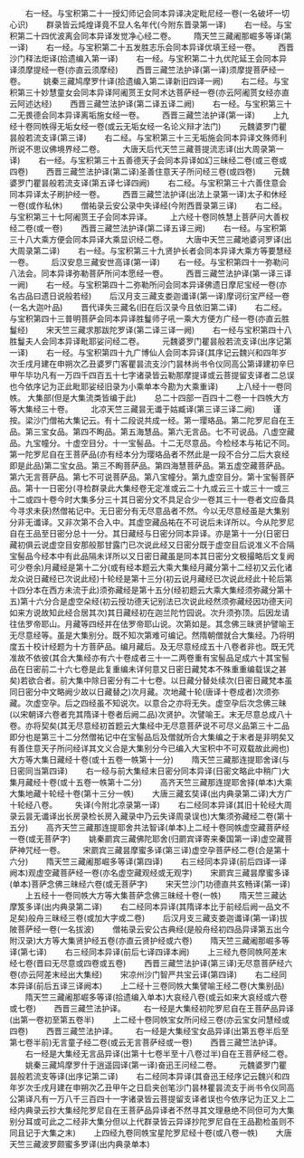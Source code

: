<!-- { "loadSidebar": true } -->
　　右一经。与宝积第二十一授幻师记会同本异译决定毗尼经一卷(一名破坏一切心识)
　　群录皆云炖煌译竟不显人名年代(今附东晋录第一译)
　　右一经。与宝积第二十四优波离会同本异译发觉净心经二卷。
　　隋天竺三藏阇那崛多等译(第一译)
　　右一经。与宝积第二十五发胜志乐会同本异译优填王经一卷。
　　西晋沙门释法炬译(拾遗编入第一译)
　　右一经。与宝积第二十九优陀延王会同本异译须摩提经一卷(亦直云须摩经)
　　西晋三藏竺法护译(第一译)须摩提菩萨经一卷。
　　姚秦三藏鸠摩罗什译(拾遗编入第二译新旧四译一阙)
　　右二经。与宝积第三十妙慧童女会同本异译阿阇贳王女阿术达菩萨经一卷(亦云阿阇贳女经亦直云阿述达经)
　　西晋三藏竺法护译(第二译五译二阙)
　　右一经。与宝积第三十二无畏德会同本异译离垢施女经一卷。
　　西晋三藏竺法护译(第一译)
　　上九经十卷同帙得无垢女经一卷(或云无垢女经一名论义辩才法门)
　　元魏婆罗门瞿昙般若流支译(第三译)
　　右二经。与宝积第三十三无垢施会同本异译文殊师利所说不思议佛境界经二卷。
　　大唐天后代天竺三藏菩提流志译(出大周录第一译)
　　右一经。与宝积第三十五善德天子会同本异译如幻三昧经二卷(或三卷或四卷)
　　西晋三藏竺法护译(第二译)圣善住意天子所问经三卷(或四卷)
　　元魏婆罗门瞿昙般若流支译(第五译七译四阙)
　　右二经。与宝积第三十六善住意会同本异译太子刷护经一卷。
　　西晋三藏竺法护译(出法上录第一译)太子和休经一卷(或作私休)
　　僧祐录云安公录中失译经(今附西晋录第三译)
　　右二经。与宝积第三十七阿阇贳王子会同本异译。
　　上六经十卷同帙慧上菩萨问大善权经二卷(或一卷)
　　西晋三藏竺法护译(第二译五译三阙)
　　右一经。与宝积第三十八大乘方便会同本异译大乘显识经二卷。
　　大唐中天竺三藏地婆诃罗译(出大周录第二译)
　　右一经。与宝积第三十九贤护长者会同本异译大乘方等要慧经一卷。
　　后汉安息三藏安世高译(第一译)
　　右一经。与宝积第四十一弥勒问八法会。同本异译弥勒菩萨所问本愿经一卷。
　　西晋三藏竺法护译(第一译三译一阙)
　　右一经。与宝积第四十二弥勒所问会同本异译佛遗日摩尼宝经一卷(亦名古品曰遗日说般若经)
　　后汉月支三藏支娄迦谶译(第一译)摩诃衍宝严经一卷(一名大迦叶品)
　　晋代译失三藏名(旧在后汉录今且依旧第二译)
　　右二经。与宝积第四十三普明菩萨会同本异译胜鬘师子吼一乘大方便方广经一卷(亦直云胜鬘经)
　　宋天竺三藏求那跋陀罗译(第二译三译一阙)
　　右一经与宝积第四十八胜鬘夫人会同本异译毗耶娑问经二卷。
　　元魏婆罗门瞿昙般若流支译(出序记第一译)
　　右一经。与宝积第四十九广博仙人会同本异译(其序记云魏兴和四年岁次壬戌月建在申朔次乙丑婆罗门客瞿昙流支沙门昙林尚书令仪同高公第译建初辛巳甲午毕功凡有一万四千四百五十七字诸录皆云勒那摩提译或云菩提留支译者二总误也今依序记为正此毗耶娑经旧录为小乘单本今勘为大乘重译)
　　上八经十一卷同帙。
大集部(但是大集流类皆编于此)
　　总二十四部一百四十二卷一十四帙大方等大集经三十卷。
　　北凉天竺三藏昙无谶于姑臧译(第三译三译二阙)
　　谨按。梁沙门僧祐大集记云。有十二段说共成一经。第一璎珞品。第二陀罗尼自在王品。第三宝女品。第四不眴品。第五海慧品。第六无言品。七不可说品。八虚空藏品。九宝幢分。十虚空目分。十一宝髻品。十二无尽意品。今检经本与祐记不同。第一陀罗尼自在王菩萨品(亦有经本分为璎珞品者不然此是一段不合分二后大哀经即是此品)第二宝女品。第三不眴菩萨品。第四海慧菩萨品。第五虚空藏菩萨品。第六无言菩萨品。第七不可说菩萨品。第八宝幢分。第九虚空目分。第十宝髻菩萨品。第十一日密分(寻检群录此大集经卷无定准或云二十九或云三十或三十一或三十二或四十卷今时大集多分三十其日密分文不具足合少一卷其三十一卷者文应备具今寻求未获)然僧祐记中。无日密分有无尽意品者不然。今以无尽意经虽是大集别分非无谶译。又非次第不合入中。其虚空藏品祐在不可说后未详所以。今从陀罗尼自在王品至日密分总十一分。其日藏经与日密分同本异译。亦是第十一分(日密日藏初俱云说虚空目安那般那甘露门已次说此经又日密分既于虚空目后说准义不合隔宝髻品今经本中有此品隔未详所以又日密日藏虽是同本其日密分文极撮略后文复阙可少卷余)月藏经是第十二分(或有经本题云大乘大集经月藏分第十二经初又云化诸龙众说日藏经已次说此经)十轮经是第十三分(初云说月藏经已次说此经此十轮后第十四分本在西方未流于此)须弥藏经是第十五分(经初题云大乘大集经须弥藏分第十五)第十六分合是虚空朵经(初云授功德天记别法已次说此经然须弥藏经因功德天问如来方说故知此经合居其次)其日藏经初在迦兰陀竹园说。次升须弥顶。后因龙请往佉罗帝耶山。月藏等四经并在佉罗帝耶山说。次第如是。其念佛三昧贤护譬喻王无尽意经等。虽是大集别分。既不知次第难可编记。然隋朝僧就合大集经。乃将明度五十校计经题为十方菩萨品。编月藏后。及无尽意经成五十八卷者非也。既无凭准故不依彼(其合大集经亦有六十卷成者三十一二两卷重有宝髻品足成六十其宝髻品在日密前二十六七卷是此复重编未详何意又日密日藏梵本不殊重重编载误之甚矣)若欲合者。前大集中除日密分有二十七卷。以日藏分替处续次(日密日藏梵本虽同日密分中文略阙少故以日藏替之)次月藏。次地藏十轮(唐译十卷成者)次须弥藏。次虚空孕。后之四经虽不知说次。以意合之亦将无失。虚空孕后次念佛三昧(以宋朝译六卷者充其隋译十卷者后阙二品)次贤护。次譬喻王。末无尽意总成八十卷。亦将契矣(其无尽意经初首题云大集经中无尽意菩萨说不可尽义品第三十二品即分也是第三十二分然僧祐记中在宝髻品后及僧就所合大集编之于末者是非明矣又有善住意天子所问经详其文义合是大集别分今已编入大宝积中不可双载故此阙也)大方等大集日藏经十卷(或十五卷一帙第十一分)
　　隋天竺三藏那连提耶舍译(与日密同当第四译)
　　右一经与前大集经末日密分同本异译(日密文略此中稍广)大集月藏经十卷(或十五卷一帙第十二分)
　　高齐天竺三藏那连提耶舍择(单本)大乘大集地藏十轮经十卷(第十三分一帙)
　　大唐三藏玄奘译(出内典录第二译)大方广十轮经八卷。
　　失译(今附北凉录第一译)
　　右二经同本异译(其旧十轮经大周录云昙无谶译出长房录检长房入藏录中乃云失译周录误也)大集须弥藏经二卷(第十五分)
　　高齐天竺三藏那连提耶舍共法智译(单本)上二经十卷同帙虚空藏菩萨经一卷(或无菩萨字)
　　姚秦罽宾三藏佛陀耶舍(归罽宾译寄来秦国第一译)虚空藏菩萨神咒经一卷。
　　宋罽宾三藏昙摩蜜多译(第三译)虚空孕菩萨经二卷(合是第十六分)
　　隋天竺三藏阇那崛多等译(第四译)
　　右三经同本异译(前后四译一译阙本)观虚空藏菩萨经一卷(亦名虚空藏观经或无观字)
　　宋罽宾三藏昙摩蜜多译(单本)菩萨念佛三昧经六卷(或无菩萨字)
　　宋天竺沙门功德直共玄畅译(第一译)
　　上五经十一卷同帙大方等大集菩萨念佛三昧经十卷(一帙)
　　隋天竺三藏达摩笈多译(出内典录第二译)
　　右二经同本异译(其隋译本比于前经后阙一品文不足矣)般舟三昧经三卷(或加大字或二卷)
　　后汉月支三藏支娄迦谶译(第一译)拔陂菩萨经一卷(一名拔波)
　　僧祐录云安公古典经(是般舟经初四品异译第五出今附汉录)大方等大集贤护经五卷(亦直云贤护经或六卷)
　　隋天竺三藏阇那崛多等译(第七译)
　　右三经同本异译(前后七译四译本阙)
　　上三经九卷同帙阿差末经七卷(晋曰无尽意或四卷或五卷)
　　西晋三藏竺法护译(第三译)无尽意菩萨经六卷(亦云阿差末经出大集经)
　　宋凉州沙门智严共宝云译(第四译)
　　右二经同本异译(前后五译三译阙本)
　　上二经十三卷同帙大集譬喻王经二卷(大集别品)
　　隋天竺三藏阇那崛多等译(拾遗编入单本)大哀经八卷(或云如来大哀经或六卷或七卷)
　　西晋三藏竺法护译。
　　右一经是大集经初陀罗尼自在王菩萨品异译(出第一卷初至第五卷半)
　　上二经十卷同帙宝女所问经三卷(亦云宝女问慧经或四卷)
　　西晋三藏竺法护译。
　　右一经是大集经宝女品异译(出第五卷半后至第七卷半前)无言童子经二卷(或云无言菩萨经或一卷)
　　西晋三藏竺法护译。
　　右一经是大集经无言品异译(出第十七卷半至十八卷过半)自在王菩萨经二卷。
　　姚秦三藏鸠摩罗什于逍遥园译(第一译)奋迅王问经二卷。
　　元魏婆罗门瞿昙般若流支等译(出序记第二译)
　　右二经同本异译(其奋迅王经序记云魏兴和四年岁次壬戌月建在申朔次乙丑甲午之日启夹创笔沙门昙林瞿昙流支于尚书令仪同高公第译凡有一万八千三百四十一字诸录皆云菩提留支译者误也今依序记为正又上二经内典录云抄大集经陀罗尼自在王菩萨品异译者不然寻其文理悬绝不同但可为大集别分耳或可此之二经非大集分但以上代群录皆云异译抄陀罗尼自在王品勘检虽则不同且记于大集之末)
　　上四经九卷同帙宝星陀罗尼经十卷(或八卷一帙)
　　大唐天竺三藏波罗颇蜜多罗译(出内典录单本)
